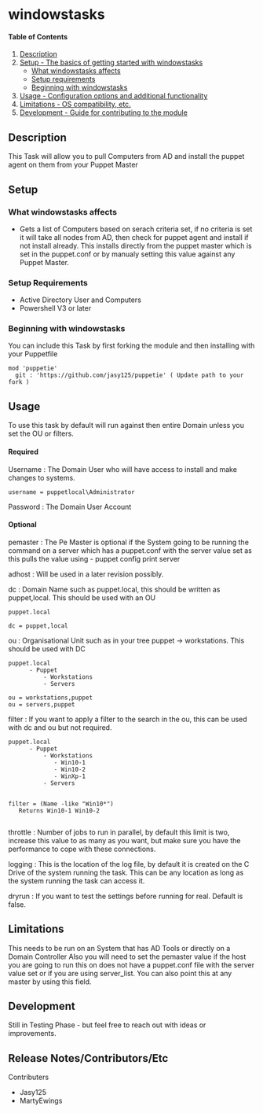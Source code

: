 # windowstasks

#### Table of Contents

1. [Description](#description)
2. [Setup - The basics of getting started with windowstasks](#setup)
    * [What windowstasks affects](#what-windowstasks-affects)
    * [Setup requirements](#setup-requirements)
    * [Beginning with windowstasks](#beginning-with-windowstasks)
3. [Usage - Configuration options and additional functionality](#usage)
4. [Limitations - OS compatibility, etc.](#limitations)
5. [Development - Guide for contributing to the module](#development)

## Description

This Task will allow you to pull Computers from AD and install the puppet agent on them from your Puppet Master

## Setup

### What windowstasks affects

* Gets a list of Computers based on serach criteria set, if no criteria is set it will take all nodes from AD, then check for puppet agent and install if not install already. This installs directly from the puppet master which is set in the puppet.conf or by manualy setting this value against any Puppet Master.

### Setup Requirements

* Active Directory User and Computers
* Powershell V3 or later

### Beginning with windowstasks

You can include this Task by first forking the module and then installing with your Puppetfile

```
mod 'puppetie'
  git : 'https://github.com/jasy125/puppetie' ( Update path to your fork )
```

## Usage

To use this task by default will run against then entire Domain unless you set the OU or filters.

#### Required

Username : The Domain User who will have access to install and make changes to systems.

```
username = puppetlocal\Administrator
```

Password : The Domain User Account

#### Optional

pemaster : The Pe Master is optional if the System going to be running the command on a server which has a puppet.conf with the server value set as this pulls the value using - puppet config print server

adhost : Will be used in a later revision possibly.

dc : Domain Name such as puppet.local, this should be written as puppet,local. This should be used with an OU

```
puppet.local

dc = puppet,local
```

ou : Organisational Unit such as in your tree puppet -> workstations. This should be used with DC

```
puppet.local 
      - Puppet
          - Workstations
          - Servers

ou = workstations,puppet
ou = servers,puppet
```

filter : If you want to apply a filter to the search in the ou, this can be used with dc and ou but not required.

```
puppet.local 
      - Puppet
          - Workstations
             - Win10-1
             - Win10-2
             - WinXp-1
          - Servers


filter = (Name -like "Win10*")
   Returns Win10-1 Win10-2
       
```

throttle : Number of jobs to run in parallel, by default this limit is two, increase this value to as many as you want, but make sure you have the performance to cope with these connections.

logging : This is the location of the log file, by default it is created on the C Drive of the system running the task. This can be any location as long as the system running the task can access it.

dryrun : If you want to test the settings before running for real. Default is false.

## Limitations

This needs to be run on an System that has AD Tools or directly on a Domain Controller
Also you will need to set the pemaster value if the host you are going to run this on does not have a puppet.conf file with the server value set or if you are using server_list. You can also point this at any master by using this field.

## Development

Still in Testing Phase - but feel free to reach out with ideas or improvements.

## Release Notes/Contributors/Etc

Contributers 

   - Jasy125
   - MartyEwings
